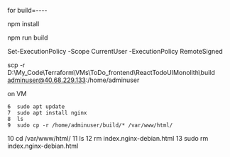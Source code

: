 for build=----


npm install

npm run build

Set-ExecutionPolicy -Scope CurrentUser -ExecutionPolicy RemoteSigned

scp -r D:\My_Code\Terraform\VMs\ToDo_frontend\ReactTodoUIMonolith\build adminuser@40.68.229.133:/home/adminuser







on VM

    6  sudo apt update
    7  sudo apt install nginx
    8  ls
    9  sudo cp -r /home/adminuser/build/* /var/www/html/
   10  cd /var/www/html/
   11  ls
   12  rm index.nginx-debian.html
   13  sudo rm index.nginx-debian.html
